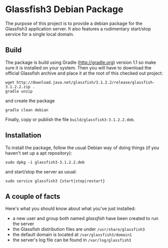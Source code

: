 Glassfish3 Debian Package
=========================

The purpose of this project is to provide a debian package for the Glassfish3 application server. It also features a rudimentary start/stop service for a single local domain.

Build
-----

The package is build using Gradle (http://gradle.org) version 1.1 so make sure it is installed on your system. Then you will have to download the official Glassfish archive and place it at the root of this checked out project:

    wget http://download.java.net/glassfish/3.1.2.2/release/glassfish-3.1.2.2.zip .
    gradle unzip

and create the package

    gradle clean debian

Finally, copy or publish the file `build/glassfish3-3.1.2.2.deb`.

Installation
------------

To install the package, follow the usual Debian way of doing things (if you haven't set up a apt repository):

    sudo dpkg -i glassfish3-3.1.2.2.deb

and start/stop the server as usual:

    sudo service glassfish3 {start|stop|restart}

A couple of facts
-----------------

Here's what you should know about what you've just installed:

* a new user and group both named _glassfish_ have been created to run the server
* the Glassfish distribution files are under `/usr/share/glassfish3`
* the default domain is located at `/var/glassfish3/domain1`
* the server's log file can be found in `/var/log/glassfish3`
